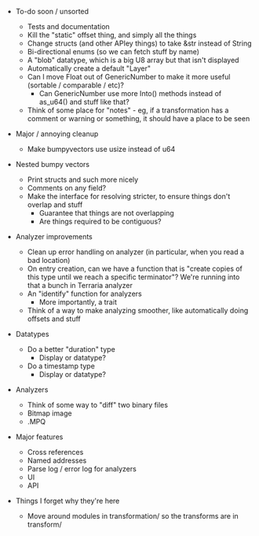 * To-do soon / unsorted
  * Tests and documentation
  * Kill the "static" offset thing, and simply all the things
  * Change structs (and other APIey things) to take &str instead of String
  * Bi-directional enums (so we can fetch stuff by name)
  * A "blob" datatype, which is a big U8 array but that isn't displayed
  * Automatically create a default "Layer"
  * Can I move Float out of GenericNumber to make it more useful (sortable / comparable / etc)?
    * Can GenericNumber use more Into() methods instead of as_u64() and stuff like that?
  * Think of some place for "notes" - eg, if a transformation has a comment or warning or something, it should have a place to be seen

* Major / annoying cleanup
  * Make bumpyvectors use usize instead of u64

* Nested bumpy vectors
  * Print structs and such more nicely
  * Comments on any field?
  * Make the interface for resolving stricter, to ensure things don't overlap and stuff
    * Guarantee that things are not overlapping
    * Are things required to be contiguous?

* Analyzer improvements
  * Clean up error handling on analyzer (in particular, when you read a bad location)
  * On entry creation, can we have a function that is "create copies of this type until we reach a specific terminator"? We're running into that a bunch in Terraria analyzer
  * An "identify" function for analyzers
    * More importantly, a trait
  * Think of a way to make analyzing smoother, like automatically doing offsets and stuff

* Datatypes
  * Do a better "duration" type
    * Display or datatype?
  * Do a timestamp type
    * Display or datatype?

* Analyzers
  * Think of some way to "diff" two binary files
  * Bitmap image
  * .MPQ

* Major features
  * Cross references
  * Named addresses
  * Parse log / error log for analyzers
  * UI
  * API

* Things I forget why they're here
  * Move around modules in transformation/ so the transforms are in transform/

